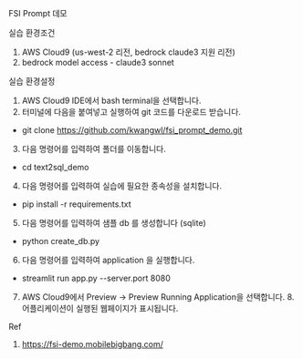 FSI Prompt 데모

실습 환경조건
1. AWS Cloud9 (us-west-2 리전, bedrock claude3 지원 리전)
2. bedrock model access - claude3 sonnet

실습 환경설정
1. AWS Cloud9 IDE에서 bash terminal을 선택합니다.
2. 터미널에 다음을 붙여넣고 실행하여 git 코드를 다운로드 받습니다.
- git clone https://github.com/kwangwl/fsi_prompt_demo.git
3. 다음 명령어를 입력하여 폴더를 이동합니다.
- cd text2sql_demo
4. 다음 명령어를 입력하여 실습에 필요한 종속성을 설치합니다.
- pip install -r requirements.txt
5. 다음 명령어를 입력하여 샘플 db 를 생성합니다 (sqlite)
- python create_db.py
6. 다음 명령어를 입력하여 application 을 실행합니다.
- streamlit run app.py --server.port 8080
7. AWS Cloud9에서 Preview -> Preview Running Application을 선택합니다.
8.어플리케이션이 실행된 웹페이지가 표시됩니다.

Ref
1. https://fsi-demo.mobilebigbang.com/

